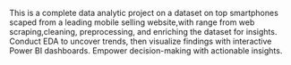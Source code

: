 This is a complete data analytic project on a dataset on top smartphones scaped from a leading mobile selling website,with range from web scraping,cleaning, preprocessing, and enriching the dataset for insights. Conduct EDA to uncover trends, then visualize findings with interactive Power BI dashboards. Empower decision-making with actionable insights.
